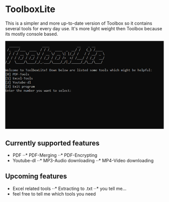 # ToolboxLite

This is a simpler and more up-to-date version of Toolbox so it contains several tools for every day use.
It's more light weight then Toolbox because its mostly console based.

![Screenshot](https://github.com/TheMrPixelDev/ToolboxLite/blob/main/resources/welcome_screen.png)

## Currently supported features

* PDF
⋅⋅* PDF-Merging
⋅⋅* PDF-Encrypting
* Youtube-dl
⋅⋅* MP3-Audio downloading
⋅⋅* MP4-Video downloading

## Upcoming features

* Excel related tools
⋅⋅* Extracting to .txt
⋅⋅* you tell me...
* feel free to tell me which tools you need

